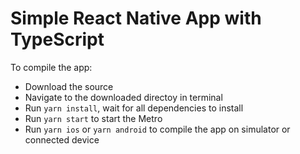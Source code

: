 # Simple React Native App with TypeScript
To compile the app:
  - Download the source
  - Navigate to the downloaded directoy in terminal
  - Run `yarn install`, wait for all dependencies to install
  - Run `yarn start` to start the Metro
  - Run `yarn ios` or `yarn android` to compile the app on simulator or connected device
